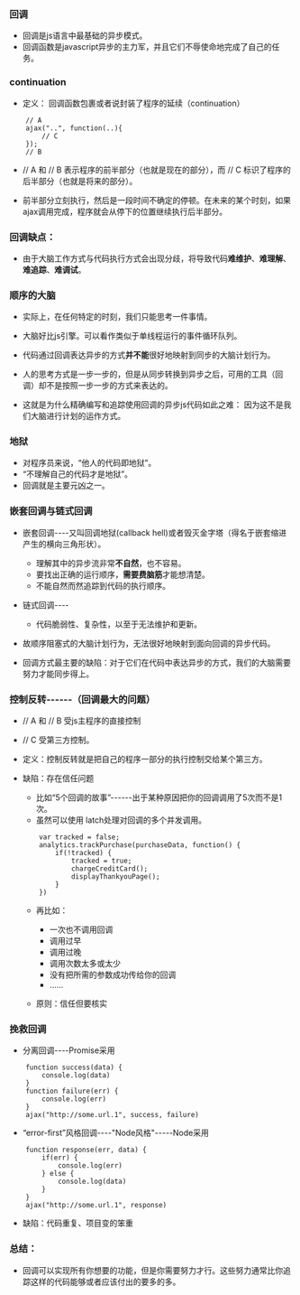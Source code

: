 ### 回调
* 回调是js语言中最基础的异步模式。
* 回调函数是javascript异步的主力军，并且它们不辱使命地完成了自己的任务。

### continuation
* 定义： 回调函数包裹或者说封装了程序的延续（continuation）
```
    // A
    ajax("..", function(..){
        // C
    });
    // B
```
* // A 和 // B 表示程序的前半部分（也就是现在的部分），而 // C 标识了程序的后半部分（也就是将来的部分）。

* 前半部分立刻执行，然后是一段时间不确定的停顿。在未来的某个时刻，如果ajax调用完成，程序就会从停下的位置继续执行后半部分。

### 回调缺点：
* 由于大脑工作方式与代码执行方式会出现分歧，将导致代码**难维护**、**难理解**、**难追踪**、**难调试**。

### 顺序的大脑
* 实际上，在任何特定的时刻，我们只能思考一件事情。
* 大脑好比js引擎。可以看作类似于单线程运行的事件循环队列。
* 代码通过回调表达异步的方式**并不能**很好地映射到同步的大脑计划行为。
* 人的思考方式是一步一步的，但是从同步转换到异步之后，可用的工具（回调）却不是按照一步一步的方式来表达的。

* 这就是为什么精确编写和追踪使用回调的异步js代码如此之难： 因为这不是我们大脑进行计划的运作方式。

### 地狱
* 对程序员来说，“他人的代码即地狱”。
* “不理解自己的代码才是地狱”。
* 回调就是主要元凶之一。

### 嵌套回调与链式回调
* 嵌套回调----又叫回调地狱(callback hell)或者毁灭金字塔（得名于嵌套缩进产生的横向三角形状）。
    * 理解其中的异步流非常**不自然**，也不容易。
    * 要找出正确的运行顺序，**需要费脑筋**才能想清楚。
    * 不能自然而然追踪到代码的执行顺序。

* 链式回调----
    * 代码脆弱性、复杂性，以至于无法维护和更新。

* 故顺序阻塞式的大脑计划行为，无法很好地映射到面向回调的异步代码。    

* 回调方式最主要的缺陷：对于它们在代码中表达异步的方式，我们的大脑需要努力才能同步得上。

### 控制反转------（回调最大的问题）
* // A 和 // B 受js主程序的直接控制
* // C 受第三方控制。

* 定义：控制反转就是把自己的程序一部分的执行控制交给某个第三方。
* 缺陷：存在信任问题
    * 比如“5个回调的故事”------出于某种原因把你的回调调用了5次而不是1次。
    * 虽然可以使用 latch处理对回调的多个并发调用。
    ```
        var tracked = false;
        analytics.trackPurchase(purchaseData, function() {
            if(!tracked) {
                tracked = true;
                chargeCreditCard();
                displayThankyouPage();
            }
        })
    ```
    * 再比如：
        * 一次也不调用回调
        * 调用过早
        * 调用过晚
        * 调用次数太多或太少
        * 没有把所需的参数成功传给你的回调
        * ......

    * 原则：信任但要核实

### 挽救回调
* 分离回调----Promise采用
```
    function success(data) {
        console.log(data)
    }
    function failure(err) {
        console.log(err)
    }
    ajax("http://some.url.1", success, failure)
```
* “error-first”风格回调----"Node风格"-----Node采用 
```
    function response(err, data) {
        if(err) {
            console.log(err)
        } else {
            console.log(data)
        }
    }
    ajax("http://some.url.1", response)
```   

* 缺陷：代码重复、项目变的笨重

### 总结：
* 回调可以实现所有你想要的功能，但是你需要努力才行。这些努力通常比你追踪这样的代码能够或者应该付出的要多的多。
